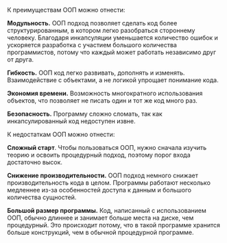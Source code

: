 

К преимуществам ООП можно отнести:

**Модульность.** ООП подход позволяет сделать код более структурированным, в котором легко разобраться стороннему человеку. Благодаря инкапсуляции уменьшается количество ошибок и ускоряется разработка с участием большого количества программистов, потому что каждый может работать независимо друг от друга.

**Гибкость.** ООП код легко развивать, дополнять и изменять. Взаимодействие с объектами, а не логикой упрощает понимание кода.

**Экономия времени.** Возможность многократного использования объектов, что позволяет не писать один и тот же код много раз.

**Безопасность.** Программу сложно сломать, так как инкапсулированный код недоступен извне.

К недостаткам ООП можно отнести:

**Сложный старт**. Чтобы пользоваться ООП, нужно сначала изучить теорию и освоить процедурный подход, поэтому порог входа достаточно высок.

**Снижение производительности.** ООП подход немного снижает производительность кода в целом. Программы работают несколько медленнее из-за особенностей доступа к данным и большого количества сущностей.

**Большой размер программы.** Код, написанный с использованием ООП, обычно длиннее и занимает больше места на диске, чем процедурный. Это происходит потому, что в такой программе хранится больше конструкций, чем в обычной процедурной программе.